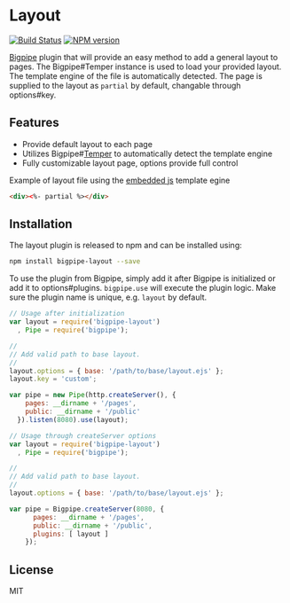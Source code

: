 # Layout

[![Build
Status](https://travis-ci.org/Moveo/bigpipe-layout.png)](https://travis-ci.org/Moveo/bigpipe-layout)
[![NPM version](https://badge.fury.io/js/bigpipe-layout.png)](http://badge.fury.io/js/bigpipe-layout)

[Bigpipe] plugin that will provide an easy method to add a general layout to
pages. The Bigpipe#Temper instance is used to load your provided layout. The
template engine of the file is automatically detected. The page is supplied to
the layout as `partial` by default, changable through options#key.

[Bigpipe]: https://github.com/3rd-Eden/bigpipe

## Features

- Provide default layout to each page
- Utilizes Bigpipe#[Temper] to automatically detect the template engine
- Fully customizable layout page, options provide full control

Example of layout file using the [embedded js] template egine

```html
<div><%- partial %></div>
```

[Temper]: https://github.com/3rd-Eden/temper
[embedded js]: https://github.com/visionmedia/ejs

## Installation

The layout plugin is released to npm and can be installed using:

```bash
npm install bigpipe-layout --save
```

To use the plugin from Bigpipe, simply add it after Bigpipe is initialized or
add it to options#plugins. `bigpipe.use` will execute the plugin logic. Make sure
the plugin name is unique, e.g. `layout` by default.

```js
// Usage after initialization
var layout = require('bigpipe-layout')
  , Pipe = require('bigpipe');

//
// Add valid path to base layout.
//
layout.options = { base: '/path/to/base/layout.ejs' };
layout.key = 'custom';

var pipe = new Pipe(http.createServer(), {
    pages: __dirname + '/pages',
    public: __dirname + '/public'
  }).listen(8080).use(layout);
```

```js
// Usage through createServer options
var layout = require('bigpipe-layout')
  , Pipe = require('bigpipe');

//
// Add valid path to base layout.
//
layout.options = { base: '/path/to/base/layout.ejs' };

var pipe = Bigpipe.createServer(8080, {
      pages: __dirname + '/pages',
      public: __dirname + '/public',
      plugins: [ layout ]
    });
```

## License

MIT
